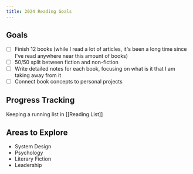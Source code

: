 ```yaml
---
title: 2024 Reading Goals
---
```


## Goals

- [ ] Finish 12 books (while I read a lot of articles, it's been a long time since I've read anywhere near this amount of books)
- [ ] 50/50 split between fiction and non-fiction
- [ ] Write detailed notes for each book, focusing on what is it that I am taking away from it
- [ ] Connect book concepts to personal projects

## Progress Tracking

Keeping a running list in [[Reading List]]
## Areas to Explore

- System Design
- Psychology
- Literary Fiction
- Leadership
